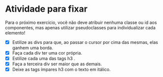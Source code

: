 # Atividade para fixar

Para o próximo exercício, você não deve atribuir nenhuma classe ou id aos componentes, mas apenas utilizar pseudoclasses para individualizar cada elemento!

- [x] Estilize as divs para que, ao passar o cursor por cima das mesmas, elas ganhem uma borda.
- [x] Faça cada div ter uma cor própria.
- [x] Estilize cada uma das tags h3 .
- [x] Faça a terceira div ser maior que as demais.
- [x] Deixe as tags ímpares h3 com o texto em itálico.